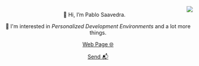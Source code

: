 <img align="right" src="https://user-images.githubusercontent.com/52180403/227694614-2d35fd52-68ce-4a1d-afba-33ad70e7cd8a.gif"/>

<p align="center">👋 Hi, I’m Pablo Saavedra.</p>

<p align="center">👀 I'm interested in <em>Personalized Development Environments</em> and a lot more things.</p>

<p align="center"><a href="https://pablos123.github.io/">Web Page 🌐</a></p>

<p align="center"><a href="mailto:pablosaavedra123@gmail.com">Send 📬</a></p>
